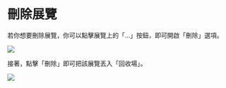 # 刪除展覽

若你想要刪除展覽，你可以點擊展覽上的「...」按鈕，即可開啟「刪除」選項。

![](../.gitbook/assets/17\_0.png)

接著，點擊「刪除」即可把該展覽丟入「回收場」。

![](../.gitbook/assets/17\_1.png)
